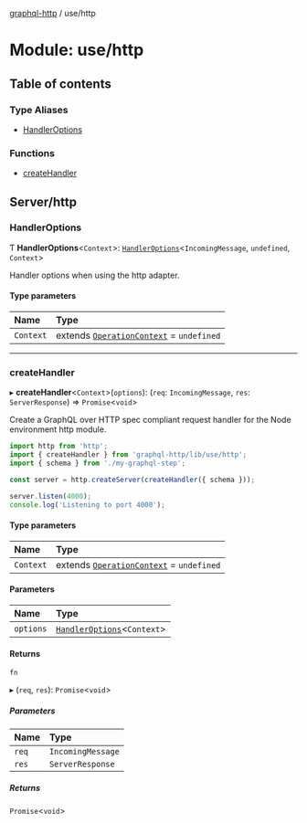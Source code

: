 [graphql-http](../README.md) / use/http

# Module: use/http

## Table of contents

### Type Aliases

- [HandlerOptions](use_http.md#handleroptions)

### Functions

- [createHandler](use_http.md#createhandler)

## Server/http

### HandlerOptions

Ƭ **HandlerOptions**<`Context`\>: [`HandlerOptions`](../interfaces/handler.HandlerOptions.md)<`IncomingMessage`, `undefined`, `Context`\>

Handler options when using the http adapter.

#### Type parameters

| Name | Type |
| :------ | :------ |
| `Context` | extends [`OperationContext`](handler.md#operationcontext) = `undefined` |

___

### createHandler

▸ **createHandler**<`Context`\>(`options`): (`req`: `IncomingMessage`, `res`: `ServerResponse`) => `Promise`<`void`\>

Create a GraphQL over HTTP spec compliant request handler for
the Node environment http module.

```js
import http from 'http';
import { createHandler } from 'graphql-http/lib/use/http';
import { schema } from './my-graphql-step';

const server = http.createServer(createHandler({ schema }));

server.listen(4000);
console.log('Listening to port 4000');
```

#### Type parameters

| Name | Type |
| :------ | :------ |
| `Context` | extends [`OperationContext`](handler.md#operationcontext) = `undefined` |

#### Parameters

| Name | Type |
| :------ | :------ |
| `options` | [`HandlerOptions`](use_http.md#handleroptions)<`Context`\> |

#### Returns

`fn`

▸ (`req`, `res`): `Promise`<`void`\>

##### Parameters

| Name | Type |
| :------ | :------ |
| `req` | `IncomingMessage` |
| `res` | `ServerResponse` |

##### Returns

`Promise`<`void`\>
